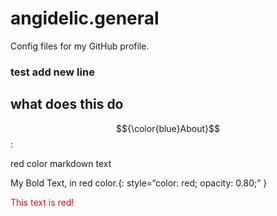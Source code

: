 # angidelic.general
Config files for my GitHub profile.
### test add new line
## what does this do

$${\color{blue}About}$$ :

<yellow> red color markdown text</yellow></p>

My Bold Text, in red color.{: style=“color: red; opacity: 0.80;” }

<font color="red">This text is red!</font>





